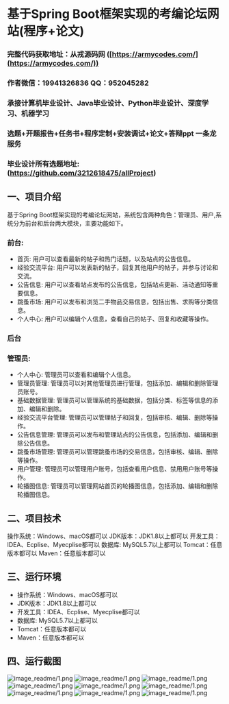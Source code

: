 基于Spring Boot框架实现的考编论坛网站(程序+论文)
=
###  完整代码获取地址：从戎源码网 ([https://armycodes.com/](https://armycodes.com/))
###  作者微信：19941326836  QQ：952045282 
###  承接计算机毕业设计、Java毕业设计、Python毕业设计、深度学习、机器学习
###  选题+开题报告+任务书+程序定制+安装调试+论文+答辩ppt 一条龙服务
###  毕业设计所有选题地址:(https://github.com/3212618475/allProject)


一、项目介绍
---
基于Spring Boot框架实现的考编论坛网站，系统包含两种角色：管理员、用户,系统分为前台和后台两大模块，主要功能如下。

### 前台:
- 首页: 用户可以查看最新的帖子和热门话题，以及站点的公告信息。
- 经验交流平台: 用户可以发表新的帖子，回复其他用户的帖子，并参与讨论和交流。
- 公告信息: 用户可以查看站点发布的公告信息，包括站点更新、活动通知等重要信息。
- 跳蚤市场: 用户可以发布和浏览二手物品交易信息，包括出售、求购等分类信息。
- 个人中心: 用户可以编辑个人信息，查看自己的帖子、回复和收藏等操作。
### 后台
### 管理员:
- 个人中心: 管理员可以查看和编辑个人信息。
- 管理员管理: 管理员可以对其他管理员进行管理，包括添加、编辑和删除管理员账号。
- 基础数据管理: 管理员可以管理系统的基础数据，包括分类、标签等信息的添加、编辑和删除。
- 经验交流平台管理: 管理员可以管理帖子和回复，包括审核、编辑、删除等操作。
- 公告信息管理: 管理员可以发布和管理站点的公告信息，包括添加、编辑和删除公告信息。
- 跳蚤市场管理: 管理员可以管理跳蚤市场的交易信息，包括审核、编辑、删除等操作。
- 用户管理: 管理员可以管理用户账号，包括查看用户信息、禁用用户账号等操作。
- 轮播图信息: 管理员可以管理网站首页的轮播图信息，包括添加、编辑和删除轮播图信息。


二、项目技术
---
操作系统：Windows、macOS都可以
JDK版本：JDK1.8以上都可以
开发工具：IDEA、Ecplise、Myecplise都可以
数据库: MySQL5.7以上都可以
Tomcat：任意版本都可以
Maven：任意版本都可以



三、运行环境
---
- 操作系统：Windows、macOS都可以
- JDK版本：JDK1.8以上都可以
- 开发工具：IDEA、Ecplise、Myecplise都可以
- 数据库: MySQL5.7以上都可以
- Tomcat：任意版本都可以
- Maven：任意版本都可以

四、运行截图
---
![image_readme/1.png](https://github.com/3212618475/Exam-Forum-Website/blob/11ab4b4dd366d8b64a9732e8cb38326b10c04e66/image_readme/1.png)
![image_readme/1.png](https://github.com/3212618475/Exam-Forum-Website/blob/11ab4b4dd366d8b64a9732e8cb38326b10c04e66/image_readme/2.png)
![image_readme/1.png](https://github.com/3212618475/Exam-Forum-Website/blob/11ab4b4dd366d8b64a9732e8cb38326b10c04e66/image_readme/3.png)
![image_readme/1.png](https://github.com/3212618475/Exam-Forum-Website/blob/11ab4b4dd366d8b64a9732e8cb38326b10c04e66/image_readme/4.png)
![image_readme/1.png](https://github.com/3212618475/Exam-Forum-Website/blob/11ab4b4dd366d8b64a9732e8cb38326b10c04e66/image_readme/5.png)
![image_readme/1.png](https://github.com/3212618475/Exam-Forum-Website/blob/11ab4b4dd366d8b64a9732e8cb38326b10c04e66/image_readme/6.png)
![image_readme/1.png](https://github.com/3212618475/Exam-Forum-Website/blob/11ab4b4dd366d8b64a9732e8cb38326b10c04e66/image_readme/7.png)
![image_readme/1.png](https://github.com/3212618475/Exam-Forum-Website/blob/11ab4b4dd366d8b64a9732e8cb38326b10c04e66/image_readme/8.png)
![image_readme/1.png](https://github.com/3212618475/Exam-Forum-Website/blob/11ab4b4dd366d8b64a9732e8cb38326b10c04e66/image_readme/9.png)


